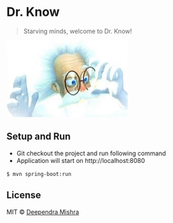 # Dr. Know
> Starving minds, welcome to Dr. Know!

<img src="./src/main/resources/static/images/drknow.jpg"><br>


## Setup and Run
- Git checkout the project and run following command
- Application will start on http://localhost:8080

```shell
$ mvn spring-boot:run
```

## License

MIT © [Deependra Mishra](https://www.linkedin.com/in/deependrax/)